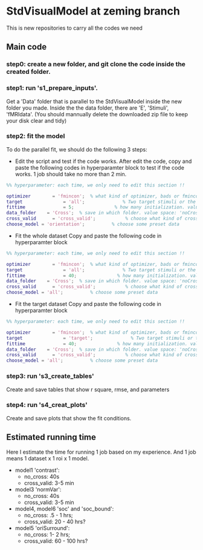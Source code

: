 # StdVisualModel at zeming branch
This is new repositories to carry all the codes we need

## Main code

### step0: create a new folder, and git clone the code inside the created folder. 

### step1: run 's1_prepare_inputs'.
Get a 'Data' folder that is parallel to the StdVisualModel inside the new folder you made. Inside the the data folder, there are 'E', 'Stimuli', 'fMRIdata'. (You should mannually delete the downloaded zip file to keep your disk clear and tidy)

### step2: fit the model 
To do the parallel fit, we should do the following 3 steps:

* Edit the script and test if the code works.
After edit the code, copy and paste the following codes in hyperparamter block to test if the code works. 1 job should take no more than 2 min.
```matlab 
%% hyperparameter: each time, we only need to edit this section !! 

optimizer        = 'fmincon';  % what kind of optimizer, bads or fmincon . value space: 'bads', 'fmincon'
target               = 'all';              % Two target stimuli or the whole dataset. value space: 'target', 'All'
fittime              = 5;               % how many initialization. value space: Integer
data_folder    = 'Cross';  % save in which folder. value space: 'noCross', .....
cross_valid      = 'cross_valid';           % choose what kind of cross validation, value space: 'one', 'cross_valid'. 'one' is no cross validation.
choose_model = 'orientation';          % choose some preset data 
```
* Fit the whole dataset
Copy and paste the following code in hyperparamter block
```matlab 
%% hyperparameter: each time, we only need to edit this section !! 

optimizer        = 'fmincon';  % what kind of optimizer, bads or fmincon . value space: 'bads', 'fmincon'
target               = 'all';              % Two target stimuli or the whole dataset. value space: 'target', 'All'
fittime              = 40;               % how many initialization. value space: Integer
data_folder    = 'Cross';  % save in which folder. value space: 'noCross', .....
cross_valid      = 'cross_valid';           % choose what kind of cross validation, value space: 'one', 'cross_valid'. 'one' is no cross validation.
choose_model = 'all';          % choose some preset data 
```

* Fit the target dataset
Copy and paste the following code in hyperparamter block
```matlab 
%% hyperparameter: each time, we only need to edit this section !! 

optimizer        = 'fmincon';  % what kind of optimizer, bads or fmincon . value space: 'bads', 'fmincon'
target               = 'target';              % Two target stimuli or the whole dataset. value space: 'target', 'All'
fittime              = 40;               % how many initialization. value space: Integer
data_folder    = 'Cross';  % save in which folder. value space: 'noCross', .....
cross_valid      = 'cross_valid';           % choose what kind of cross validation, value space: 'one', 'cross_valid'. 'one' is no cross validation.
choose_model = 'all';          % choose some preset data 
```

### step3: run 's3_create_tables' 
Create and save tables that show r square, rmse, and parameters

### step4: run 's4_creat_plots'
Create and save plots that show the fit conditions. 

## Estimated running time 

Here I estimate the time for running 1 job based on my experience.  And 1 job means 1 dataset x 1 roi x 1 model.

* model1 'contrast':  
  * no_cross: 40s
  * cross_valid: 3-5 min
* model3 'normVar': 
  * no_cross: 40s
  * cross_valid: 3-5 min
* model4, model6 'soc' and 'soc_bound': 
  * no_cross: .5 - 1 hrs; 
  * cross_valid: 20 - 40 hrs?
* model5 'oriSurround':
  * no_cross: 1- 2 hrs;
  * cross_valid: 60 - 100 hrs?



